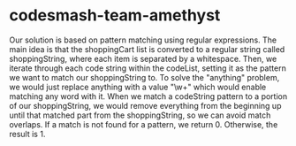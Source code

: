 # codesmash-team-amethyst

Our solution is based on pattern matching using regular expressions. 
The main idea is that the shoppingCart list is converted to a regular string called shoppingString, where each item is separated by a whitespace. 
Then, we iterate through each code string within the codeList, setting it as the pattern we want to match our shoppingString to. To solve the "anything" problem, we would just replace anything
with a value "\\w+" which would enable matching any word with it. When we match a codeString pattern to a portion of our shoppingString, we would remove everything from the beginning up until 
that matched part from the shoppingString, so we can avoid match overlaps. 
If a match is not found for a pattern, we return 0. Otherwise, the result is 1.
